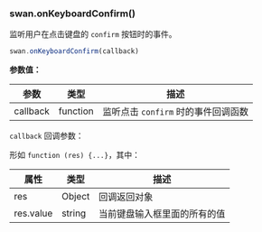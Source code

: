 ### swan.onKeyboardConfirm()

监听用户在点击键盘的 `confirm` 按钮时的事件。

```js
swan.onKeyboardConfirm(callback)
```

**参数值：**

|参数|类型|描述|
|-|-|-|
|callback|function|监听点击 `confirm` 时的事件回调函数|

`callback` 回调参数：

形如 `function (res) {...}`，其中：

|属性|类型|描述|
|-|-|-|
|res|Object|回调返回对象|
|res.value|string|当前键盘输入框里面的所有的值|